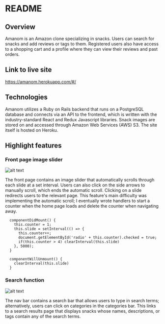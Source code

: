 # README

## Overview

Amanom is an Amazon clone specializing in snacks. Users can search for snacks and add reviews or tags to them. Registered users also have access to a shopping cart and a profile where they can view their reviews and past orders.

## Link to live site

https://amanom.herokuapp.com/#/

## Technologies

Amanom utilizes a Ruby on Rails backend that runs on a PostgreSQL database and connects via an API to the frontend, which is written with the industry-standard React and Redux Javascript libraries. Snack images are stored on and accessed through Amazon Web Services (AWS) S3. The site itself is hosted on Heroku.

## Highlight features

### Front page image slider

![alt text](https://im5.ezgif.com/tmp/ezgif-5-21d5a2a746bc.gif)

The front page contains an image slider that automatically scrolls through each slide at a set interval. Users can also click on the side arrows to manually scroll, which ends the automatic scroll. Clicking on a slide redirects users to the relevant page. This feature's main difficulty was implementing the automatic scroll; I eventually wrote handlers to start a counter when the home page loads and delete the counter when navigating away.

```
  componentDidMount() {
    this.counter = 1;
    this.slide = setInterval(() => {
      this.counter++;
      document.getElementById('radio' + this.counter).checked = true;
      if(this.counter > 4) clearInterval(this.slide)
    }, 5000);
  }

  componentWillUnmount() {
    clearInterval(this.slide)
  }
```
### Search function

![alt text](https://im5.ezgif.com/tmp/ezgif-5-300d907ead84.gif)

The nav bar contains a search bar that allows users to type in search terms; alternatively, users can click on categories in the categories bar. This links to a search results page that displays snacks whose names, descriptions, or tags contain any of the search terms. 

<!-- This README would normally document whatever steps are necessary to get the
application up and running.

Things you may want to cover:

* Ruby version

* System dependencies

* Configuration

* Database creation

* Database initialization

* How to run the test suite

* Services (job queues, cache servers, search engines, etc.)

* Deployment instructions

* ... -->
